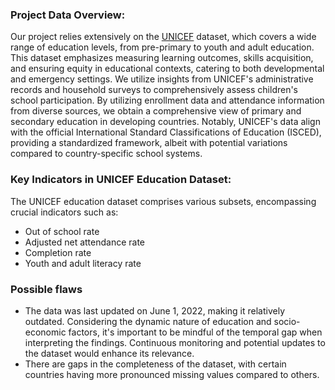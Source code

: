 ### Project Data Overview:
Our project relies extensively on the <a href="https://data.unicef.org/topic/education/overview/" target="_blank">UNICEF</a> dataset, which covers a wide range of education levels, from pre-primary to youth and adult education. This dataset emphasizes measuring learning outcomes, skills acquisition, and ensuring equity in educational contexts, catering to both developmental and emergency settings.
We utilize insights from UNICEF's administrative records and household surveys to comprehensively assess children's school participation. By utilizing enrollment data and attendance information from diverse sources, we obtain a comprehensive view of primary and secondary education in developing countries. Notably, UNICEF's data align with the official International Standard Classifications of Education (ISCED), providing a standardized framework, albeit with potential variations compared to country-specific school systems.


### Key Indicators in UNICEF Education Dataset:
The UNICEF education dataset comprises various subsets, encompassing crucial indicators such as:
- Out of school rate
- Adjusted net attendance rate
- Completion rate
- Youth and adult literacy rate



### Possible flaws

<ul>
<li>The data was last updated on June 1, 2022, making it relatively outdated. Considering the dynamic nature of education and socio-economic factors, it's important to be mindful of the temporal gap when interpreting the findings. Continuous monitoring and potential updates to the dataset would enhance its relevance.</li>
<li>There are gaps in the completeness of the dataset, with certain countries having more pronounced missing values compared to others.</li>      
</ul>

